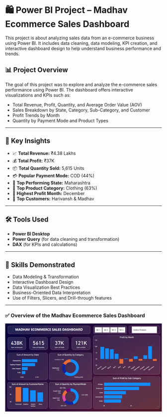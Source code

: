 # 🛍️ Power BI Project – Madhav Ecommerce Sales Dashboard

This project is about analyzing sales data from an e-commerce business using Power BI. It includes data cleaning, data modeling, KPI creation, and interactive dashboard design to help understand business performance and trends.

## 📊 Project Overview

The goal of this project was to explore and analyze the e-commerce sales performance using Power BI. The dashboard offers interactive visualizations and KPIs such as:

- Total Revenue, Profit, Quantity, and Average Order Value (AOV)
- Sales Breakdown by State, Category, Sub-Category, and Customer
- Profit Trends by Month
- Quantity by Payment Mode and Product Types

---

## 📌 Key Insights

- 📈 **Total Revenue:** ₹4.38 Lakhs  
- 💰 **Total Profit:** ₹37K  
- 📦 **Total Quantity Sold:** 5,615 Units  
- 💳 **Popular Payment Mode:** COD (44%)  
- 📍 **Top Performing State:** Maharashtra  
- 👕 **Top Product Category:** Clothing (63%)  
- 📅 **Highest Profit Month:** December  
- 🧾 **Top Customers:** Harivansh & Madhav

---

## 🛠 Tools Used

- **Power BI Desktop**
- **Power Query** (for data cleaning and transformation)
- **DAX** (for KPIs and calculations)

---

## 🎯 Skills Demonstrated

- Data Modeling & Transformation  
- Interactive Dashboard Design  
- Data Visualization Best Practices  
- Business-Oriented Data Interpretation  
- Use of Filters, Slicers, and Drill-through features

---

### ✅ Overview of the Madhav Ecommerce Sales Dashboard

![Dashboard Screenshot 1](https://github.com/Nandini2233/PowerBI_Ecommerce_Sales_Dashboard/blob/main/Ecommerce_Sales_Dashboard.png)

